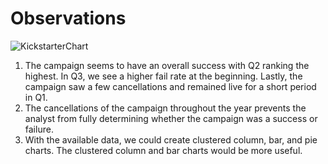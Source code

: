 # Observations

![KickstarterChart](/Users/rosarysesquilin/Documents/Coding_Projects/R.U._Refresh/Advanced_Excel/kickstarter_chart.png)

1. The campaign seems to have an overall success with Q2 ranking the highest. In Q3, we see a higher fail rate at the beginning. Lastly, the campaign saw a few cancellations and remained live for a short period in Q1.
2. The cancellations of the campaign throughout the year prevents the analyst from fully determining whether the campaign was a success or failure. 
3. With the available data, we could create clustered column, bar, and pie charts. The clustered column and bar charts would be more useful.



